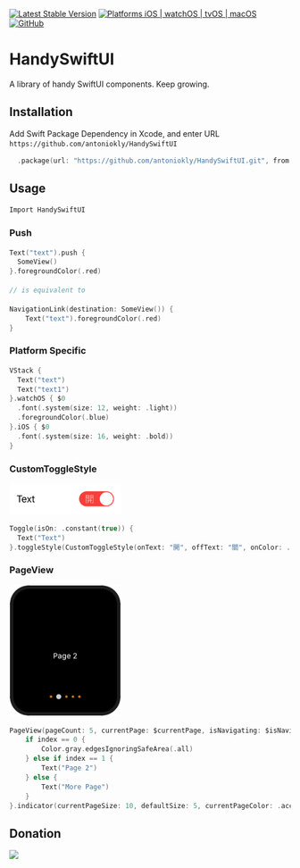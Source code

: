 [![Latest Stable Version](https://img.shields.io/github/v/tag/antoniokly/HandySwiftUI?color=orange&label=Swift%20Package)](https://developer.apple.com/documentation/xcode/adding_package_dependencies_to_your_app)
[![Platforms iOS | watchOS | tvOS | macOS](https://img.shields.io/badge/platforms-iOS%2013.0%20%7C%20tvOS%2013.0%20%7C%20watchOS%206.0%20%7C%20macOS%2010.15-orange.svg)](https://developer.apple.com/documentation/swiftui)
[![GitHub](https://img.shields.io/github/license/antoniokly/HandySwiftUI?color=orange)](https://github.com/antoniokly/HandySwiftUI/blob/master/LICENSE)

# HandySwiftUI

A library of handy SwiftUI components. Keep growing.

## Installation

Add Swift Package Dependency in Xcode, and enter URL ```https://github.com/antoniokly/HandySwiftUI```

```swift
  .package(url: "https://github.com/antoniokly/HandySwiftUI.git", from: "0.0.1")
```

## Usage

```swift
Import HandySwiftUI
```

### Push
```swift
Text("text").push {
  SomeView()
}.foregroundColor(.red)

// is equivalent to

NavigationLink(destination: SomeView()) {
    Text("text").foregroundColor(.red)
}
```

### Platform Specific
```swift
VStack {
  Text("text")
  Text("text1")
}.watchOS { $0
  .font(.system(size: 12, weight: .light))
  .foregroundColor(.blue)
}.iOS { $0
  .font(.system(size: 16, weight: .bold))
}
```

### CustomToggleStyle
<img src="./previews/CustomToggleStyle.png" width="200">

```swift
Toggle(isOn: .constant(true)) {
  Text("Text")
}.toggleStyle(CustomToggleStyle(onText: "開", offText: "關", onColor: .red))
```

### PageView
<img src="./previews/PageView.png" width="200">

```swift
PageView(pageCount: 5, currentPage: $currentPage, isNavigating: $isNavigating) { index in
    if index == 0 {
        Color.gray.edgesIgnoringSafeArea(.all)
    } else if index == 1 {
        Text("Page 2")
    } else {
        Text("More Page")
    }
}.indicator(currentPageSize: 10, defaultSize: 5, currentPageColor: .accentColor, defaultColor: .orange, opacity: 0.8)
```

## Donation

[![](https://www.paypalobjects.com/en_US/i/btn/btn_donateCC_LG.gif)](https://www.paypal.com/cgi-bin/webscr?cmd=_s-xclick&hosted_button_id=UXRR2S35YMCQC&source=url)
